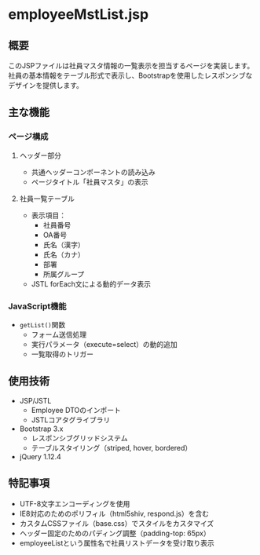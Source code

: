 # employeeMstList.jsp

## 概要
このJSPファイルは社員マスタ情報の一覧表示を担当するページを実装します。社員の基本情報をテーブル形式で表示し、Bootstrapを使用したレスポンシブなデザインを提供します。

## 主な機能

### ページ構成
1. ヘッダー部分
   - 共通ヘッダーコンポーネントの読み込み
   - ページタイトル「社員マスタ」の表示

2. 社員一覧テーブル
   - 表示項目：
     - 社員番号
     - OA番号
     - 氏名（漢字）
     - 氏名（カナ）
     - 部署
     - 所属グループ
   - JSTL forEach文による動的データ表示

### JavaScript機能
- `getList()`関数
  - フォーム送信処理
  - 実行パラメータ（execute=select）の動的追加
  - 一覧取得のトリガー

## 使用技術
- JSP/JSTL
  - Employee DTOのインポート
  - JSTLコアタグライブラリ
- Bootstrap 3.x
  - レスポンシブグリッドシステム
  - テーブルスタイリング（striped, hover, bordered）
- jQuery 1.12.4

## 特記事項
- UTF-8文字エンコーディングを使用
- IE8対応のためのポリフィル（html5shiv, respond.js）を含む
- カスタムCSSファイル（base.css）でスタイルをカスタマイズ
- ヘッダー固定のためのパディング調整（padding-top: 65px）
- employeeListという属性名で社員リストデータを受け取り表示
